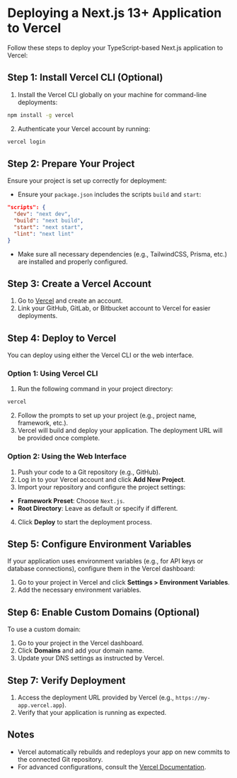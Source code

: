 

# Deploying a Next.js 13+ Application to Vercel


Follow these steps to deploy your TypeScript-based Next.js application to Vercel:


## Step 1: Install Vercel CLI (Optional)
1. Install the Vercel CLI globally on your machine for command-line deployments:
  ```bash
  npm install -g vercel
  ```


2. Authenticate your Vercel account by running:
  ```bash
  vercel login
  ```


## Step 2: Prepare Your Project
Ensure your project is set up correctly for deployment:
- Ensure your `package.json` includes the scripts `build` and `start`:
 ```json
 "scripts": {
   "dev": "next dev",
   "build": "next build",
   "start": "next start",
   "lint": "next lint"
 }
 ```


- Make sure all necessary dependencies (e.g., TailwindCSS, Prisma, etc.) are installed and properly configured.


## Step 3: Create a Vercel Account
1. Go to [Vercel](https://vercel.com/) and create an account.
2. Link your GitHub, GitLab, or Bitbucket account to Vercel for easier deployments.


## Step 4: Deploy to Vercel
You can deploy using either the Vercel CLI or the web interface.


### Option 1: Using Vercel CLI
1. Run the following command in your project directory:
  ```bash
  vercel
  ```
2. Follow the prompts to set up your project (e.g., project name, framework, etc.).
3. Vercel will build and deploy your application. The deployment URL will be provided once complete.


### Option 2: Using the Web Interface
1. Push your code to a Git repository (e.g., GitHub).
2. Log in to your Vercel account and click **Add New Project**.
3. Import your repository and configure the project settings:
  - **Framework Preset**: Choose `Next.js`.
  - **Root Directory**: Leave as default or specify if different.
4. Click **Deploy** to start the deployment process.


## Step 5: Configure Environment Variables
If your application uses environment variables (e.g., for API keys or database connections), configure them in the Vercel dashboard:
1. Go to your project in Vercel and click **Settings > Environment Variables**.
2. Add the necessary environment variables.


## Step 6: Enable Custom Domains (Optional)
To use a custom domain:
1. Go to your project in the Vercel dashboard.
2. Click **Domains** and add your domain name.
3. Update your DNS settings as instructed by Vercel.


## Step 7: Verify Deployment
1. Access the deployment URL provided by Vercel (e.g., `https://my-app.vercel.app`).
2. Verify that your application is running as expected.


## Notes
- Vercel automatically rebuilds and redeploys your app on new commits to the connected Git repository.
- For advanced configurations, consult the [Vercel Documentation](https://vercel.com/docs).




